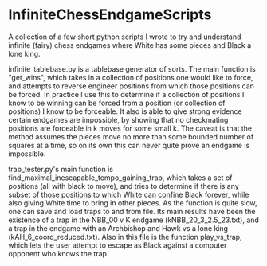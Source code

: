 # InfiniteChessEndgameScripts
A collection of a few short python scripts I wrote to try and understand infinite (fairy) chess endgames where White has some pieces and Black a lone king.

infinite_tablebase.py is a tablebase generator of sorts. The main function is "get_wins", which takes in a collection of positions one would like to force, and attempts to reverse engineer positions from which those positions can be forced. In practice I use this to determine if a collection of positions I know to be winning can be forced from a position (or collection of positions) I know to be forceable. It also is able to give strong evidence certain endgames are impossible, by showing that no checkmating positions are forceable in k moves for some small k. The caveat is that the method assumes the pieces move no more than some bounded number of squares at a time, so on its own this can never quite prove an endgame is impossible.  

trap_tester.py's main function is find_maximal_inescapable_tempo_gaining_trap, which takes a set of positions (all with black to move), and tries to determine if there is any subset of those positions to which White can confine Black forever, while also giving White time to bring in other pieces. As the function is quite slow, one can save and load traps to and from file. Its main results have been the existence of a trap in the NBB_00 v K endgame (kNBB_20_3_2.5_23.txt), and a trap in the endgame with an Archbishop and Hawk vs a lone king (kAH_6_coord_reduced.txt). Also in this file is the function play_vs_trap, which lets the user attempt to escape as Black against a computer opponent who knows the trap.
